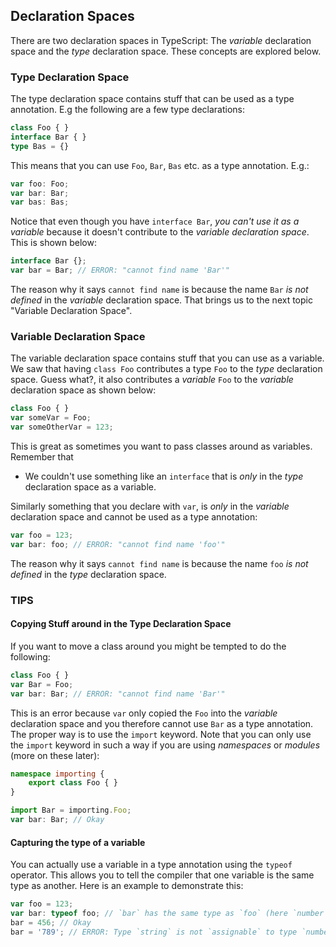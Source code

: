 ## Declaration Spaces

There are two declaration spaces in TypeScript: The *variable* declaration space and the *type* declaration space. These concepts are explored below. 

### Type Declaration Space
The type declaration space contains stuff that can be used as a type annotation. E.g the following are a few type declarations:

```ts
class Foo { }
interface Bar { }
type Bas = {}
```
This means that you can use `Foo`, `Bar`, `Bas` etc. as a type annotation. E.g.:

```ts
var foo: Foo;
var bar: Bar;
var bas: Bas;
```

Notice that even though you have `interface Bar`, *you can't use it as a variable* because it doesn't contribute to the *variable declaration space*. This is shown below: 

```ts
interface Bar {};
var bar = Bar; // ERROR: "cannot find name 'Bar'"
```

The reason why it says `cannot find name` is because the name `Bar` *is not defined* in the *variable* declaration space. That brings us to the next topic "Variable Declaration Space". 

### Variable Declaration Space
The variable declaration space contains stuff that you can use as a variable. We saw that having `class Foo` contributes a type `Foo` to the *type* declaration space. Guess what?, it also contributes a *variable* `Foo` to the *variable* declaration space as shown below: 

```ts
class Foo { }    
var someVar = Foo;
var someOtherVar = 123;
```
This is great as sometimes you want to pass classes around as variables. Remember that 

* We couldn't use something like an `interface` that is *only* in the *type* declaration space as a variable.

Similarly something that you declare with `var`, is *only* in the *variable* declaration space and cannot be used as a type annotation: 

```ts
var foo = 123;
var bar: foo; // ERROR: "cannot find name 'foo'"
```
The reason why it says `cannot find name` is because the name `foo` *is not defined* in the *type* declaration space.

### TIPS

#### Copying Stuff around in the Type Declaration Space

If you want to move a class around you might be tempted to do the following: 

```ts
class Foo { }
var Bar = Foo;
var bar: Bar; // ERROR: "cannot find name 'Bar'"
```
This is an error because `var` only copied the `Foo` into the *variable* declaration space and you therefore cannot use `Bar` as a type annotation. The proper way is to use the `import` keyword. Note that you can only use the `import` keyword in such a way if you are using *namespaces* or *modules* (more on these later):

```ts
namespace importing {
    export class Foo { }
}

import Bar = importing.Foo;
var bar: Bar; // Okay
```

#### Capturing the type of a variable

You can actually use a variable in a type annotation using the `typeof` operator. This allows you to tell the compiler that one variable is the same type as another. Here is an example to demonstrate this:

```ts
var foo = 123;
var bar: typeof foo; // `bar` has the same type as `foo` (here `number`)
bar = 456; // Okay
bar = '789'; // ERROR: Type `string` is not `assignable` to type `number`
```

